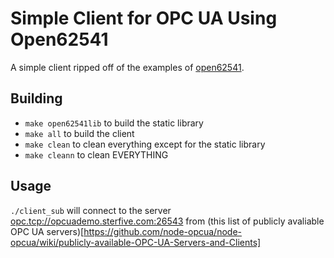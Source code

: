 # Simple Client for OPC UA Using Open62541 #

A simple client ripped off of the examples of
 [open62541](https://github.com/open62541/open62541).

## Building ##
* `make open62541lib` to build the static library
* `make all` to build the client
* `make clean` to clean everything except for the static library
* `make cleann` to clean EVERYTHING

## Usage ##
`./client_sub`  will connect to the server 
<opc.tcp://opcuademo.sterfive.com:26543> from (this list of publicly avaliable
 OPC UA servers)[https://github.com/node-opcua/node-opcua/wiki/publicly-available-OPC-UA-Servers-and-Clients]
